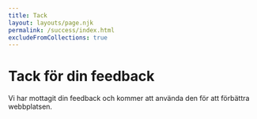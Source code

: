 ```yaml
---
title: Tack
layout: layouts/page.njk
permalink: /success/index.html
excludeFromCollections: true
---
```


# Tack för din feedback

Vi har mottagit din feedback och kommer att använda den för att förbättra webbplatsen.
